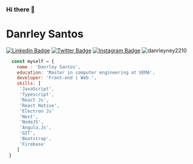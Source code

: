 ### Hi there 👋
# Danrley Santos
[![Linkedin Badge](https://img.shields.io/badge/-LinkedIn-blue?style=flat&logo=LinkedIn&logoColor=white)](https://www.linkedin.com/in/danrley-ney/)
[![Twitter Badge](https://img.shields.io/badge/-Twitter-1ca0f1?style=flat&logo=Twitter&logoColor=white)](https://twitter.com/danrleyney)
[![Instagram Badge](https://img.shields.io/badge/-Instagram-C13584?style=flat&logo=Instagram&logoColor=white)](https://www.instagram.com/danrley_ney/)
<img src="https://komarev.com/ghpvc/?username=danrleyney2210" alt="danrleyney2210" /> </p>


```js
  const myself = {
    name : 'Danrley Santos',
    education: 'Master in computer engineering at UEMA',
    developer: 'Front-end | Web ',
    skills: [
     'JavaScript',
     'Typescript',
     'React Js',
     'React Native',
     'Electron Js'
     'Next',
     'NodeJS',
     'Angula.Js',
     'GIT',
     'Bootstrap',
     'Firebase'
    ]
 }

```

<!--
**danrleyney2210/danrleyney2210** is a ✨ _special_ ✨ repository because its `README.md` (this file) appears on your GitHub profile.

Here are some ideas to get you started:

- 🔭 I’m currently working on ...
- 🌱 I’m currently learning ...
- 👯 I’m looking to collaborate on ...
- 🤔 I’m looking for help with ...
- 💬 Ask me about ...
- 📫 How to reach me: ...
- 😄 Pronouns: ...
- ⚡ Fun fact: ...
-->
